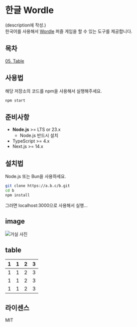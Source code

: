 # 한글 Wordle

(description에 작성.)<br>
한국어를 사용해서 [Wordle](https://www.nytimes.com/games/wordle/index.html) 퍼즐 게임을 할 수 있는 도구를 제공합니다. 

## 목차
[05. Table](#05-table)

## 사용법
해당 저장소의 코드를 npm을 사용해서 실행해주세요.
```bash
npm start
```

## 준비사항

- **Node.js** >= LTS or 23.x
    -  Node.js 반드시 설치
- TypeScript >= 4.x
- Next.js >= 14.x

## 설치법

Node.js 또는 Bun을 사용하세요.

```bash
git clone https://a.b.c/b.git
cd b
npm install
```

그러면 localhost:3000으로 사용해서 실행...




## image
<!--이미지는 반드시 alt 작성할 것, ![]로 작성  -->
![거실 사진](https://images.unsplash.com/photo-1727706714083-48f02197f6f3?q=80&w=2942&auto=format&fit=crop&ixlib=rb-4.0.3&ixid=M3wxMjA3fDB8MHxwaG90by1wYWdlfHx8fGVufDB8fHx8fA%3D%3D)

## table

| 1 | 1 | 2 | 3 |
|---|---|---|---|
| 1 | 1 | 2 | 3 |
| 1 | 1 | 2 | 3 |
| 1 | 1 | 2 | 3 |


## 라이센스
<!-- 라이센스가 마지막에 올 것 -->
MIT
